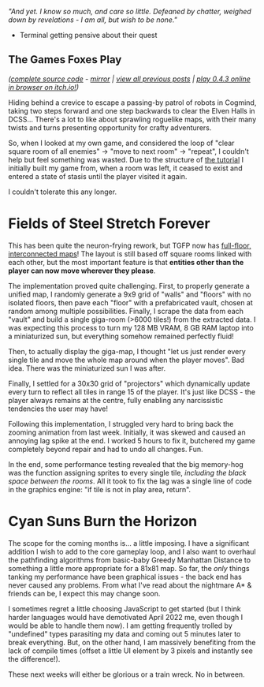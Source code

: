 *"And yet. I know so much, and care so little. Defeaned by chatter, weighed down by revelations - I am all, but wish to be none."*

- Terminal getting pensive about their quest

## The Games Foxes Play
*([complete source code](https://github.com/Oneirical/The-Games-Foxes-Play) - [mirror](https://codeberg.org/Oneirical/The-Games-Foxes-Play) | [view all previous posts](https://github.com/Oneirical/The-Games-Foxes-Play/tree/main/design/Development%20Logs) | [play 0.4.3 online in browser on itch.io!](https://oneirical.itch.io/tgfp))*

Hiding behind a crevice to escape a passing-by patrol of robots in Cogmind, taking two steps forward and one step backwards to clear the Elven Halls in DCSS... There's a lot to like about sprawling roguelike maps, with their many twists and turns presenting opportunity for crafty adventurers.

So, when I looked at my own game, and considered the loop of "clear square room of all enemies" -> "move to next room" -> "repeat", I couldn't help but feel something was wasted. Due to the structure of [the tutorial](https://nluqo.github.io/broughlike-tutorial/) I initially built my game from, when a room was left, it ceased to exist and entered a state of stasis until the player visited it again. 

I couldn't tolerate this any longer.

# Fields of Steel Stretch Forever

This has been quite the neuron-frying rework, but TGFP now has [full-floor, interconnected maps](https://vid.puffyan.us/embed/X0H_527_edQ)! The layout is still based off square rooms linked with each other, but the most important feature is that **entities other than the player can now move wherever they please**.

The implementation proved quite challenging. First, to properly generate a unified map, I randomly generate a 9x9 grid of "walls" and "floors" with no isolated floors, then pave each "floor" with a prefabricated vault, chosen at random among multiple possibilities. Finally, I scrape the data from each "vault" and build a single giga-room (>6000 tiles!) from the extracted data. I was expecting this process to turn my 128 MB VRAM, 8 GB RAM laptop into a miniaturized sun, but everything somehow remained perfectly fluid!

Then, to actually display the giga-map, I thought "let us just render every single tile and move the whole map around when the player moves". Bad idea. There was the miniaturized sun I was after.

Finally, I settled for a 30x30 grid of "projectors" which dynamically update every turn to reflect all tiles in range 15 of the player. It's just like DCSS - the player always remains at the centre, fully enabling any narcissistic tendencies the user may have!

Following this implementation, I struggled very hard to bring back the zooming animation from last week. Initially, it was skewed and caused an annoying lag spike at the end. I worked 5 hours to fix it, butchered my game completely beyond repair and had to undo all changes. Fun. 

In the end, some performance testing revealed that the big memory-hog was the function assigning sprites to every single tile, *including the black space between the rooms*. All it took to fix the lag was a single line of code in the graphics engine: "if tile is not in play area, return".

# Cyan Suns Burn the Horizon

The scope for the coming months is... a little imposing. I have a significant addition I wish to add to the core gameplay loop, and I also want to overhaul the pathfinding algorithms from basic-baby Greedy Manhattan Distance to something a little more appropriate for a 81x81 map. So far, the *only* things tanking my performance have been graphical issues - the back end has never caused any problems. From what I've read about the nightmare A* & friends can be, I expect this may change soon.

I sometimes regret a little choosing JavaScript to get started (but I think harder languages would have demotivated April 2022 me, even though I would be able to handle them now). I am getting frequently trolled by "undefined" types parasiting my data and coming out 5 minutes later to break everything. But, on the other hand, I am massively benefiting from the lack of compile times (offset a little UI element by 3 pixels and instantly see the difference!).

These next weeks will either be glorious or a train wreck. No in between.


